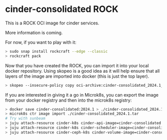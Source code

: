 # cinder-consolidated ROCK

This is a ROCK OCI image for cinder services.

More information is coming.

For now, if you want to play with it:

```bash
> sudo snap install rockcraft --edge --classic
> rockcraft pack
```

Now that you have created the ROCK, you can import it into
your local docker repository. Using skopeo is a good idea as
it will help ensure that all layers of the image are imported
into docker (this is just the top layer).

```bash
> skopeo --insecure-policy copy oci-archive:cinder-consolidated_2024.1_amd64.rock docker-daemon:cinder-consolidated:2024.1
```

If you are interested in giving it a go in Microk8s, you can
export the image from your docker registry and then into the
microk8s registry:

```bash
> docker save cinder-consolidated:2024.1 > ./cinder-consolidated_2024.1.tar
> microk8s ctr image import ./cinder-consolidated_2024.1.tar
# Try with sunbeam
> juju attach-resource cinder-k8s cinder-api-image=cinder-consolidated:2024.1
> juju attach-resource cinder-k8s cinder-scheduler-image=cinder-consolidated:2024.1
> juju attach-resource cinder-ceph-k8s cinder-volume-image=cinder-consolidated:2024.1
```
